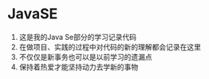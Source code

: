 # JavaSE
1. 这是我的Java Se部分的学习记录代码
2. 在做项目、实践的过程中对代码的新的理解都会记录在这里
3. 不仅仅是新事务也可以是以前学习的遗漏点
4. 保持着热爱才能坚持动力去学新的事物
